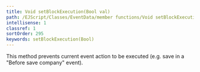 ```yaml
---
title: Void setBlockExecution(Bool val)
path: /EJScript/Classes/EventData/member functions/Void setBlockExecution(Bool val)
intellisense: 1
classref: 1
sortOrder: 295
keywords: setBlockExecution(Bool)
---
```


This method prevents current event action to be executed (e.g. save in a "Before save company" event).


